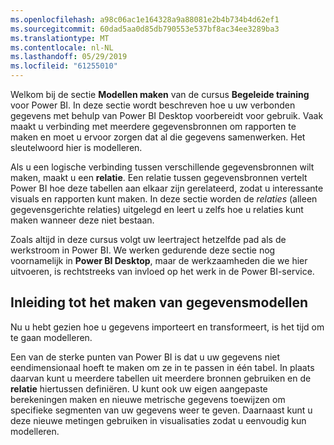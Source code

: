 ```yaml
---
ms.openlocfilehash: a98c06ac1e164328a9a88081e2b4b734b4d62ef1
ms.sourcegitcommit: 60dad5aa0d85db790553e537bf8ac34ee3289ba3
ms.translationtype: MT
ms.contentlocale: nl-NL
ms.lasthandoff: 05/29/2019
ms.locfileid: "61255010"
---
```

Welkom bij de sectie **Modellen maken** van de cursus **Begeleide training** voor Power BI. In deze sectie wordt beschreven hoe u uw verbonden gegevens met behulp van Power BI Desktop voorbereidt voor gebruik. Vaak maakt u verbinding met meerdere gegevensbronnen om rapporten te maken en moet u ervoor zorgen dat al die gegevens samenwerken. Het sleutelwoord hier is modelleren.

Als u een logische verbinding tussen verschillende gegevensbronnen wilt maken, maakt u een **relatie**. Een relatie tussen gegevensbronnen vertelt Power BI hoe deze tabellen aan elkaar zijn gerelateerd, zodat u interessante visuals en rapporten kunt maken. In deze sectie worden de *relaties* (alleen gegevensgerichte relaties) uitgelegd en leert u zelfs hoe u relaties kunt maken wanneer deze niet bestaan.

Zoals altijd in deze cursus volgt uw leertraject hetzelfde pad als de werkstroom in Power BI. We werken gedurende deze sectie nog voornamelijk in **Power BI Desktop**, maar de werkzaamheden die we hier uitvoeren, is rechtstreeks van invloed op het werk in de Power BI-service.

## <a name="introduction-to-modeling-your-data"></a>Inleiding tot het maken van gegevensmodellen
Nu u hebt gezien hoe u gegevens importeert en transformeert, is het tijd om te gaan modelleren.

Een van de sterke punten van Power BI is dat u uw gegevens niet eendimensionaal hoeft te maken om ze in te passen in één tabel. In plaats daarvan kunt u meerdere tabellen uit meerdere bronnen gebruiken en de **relatie** hiertussen definiëren. U kunt ook uw eigen aangepaste berekeningen maken en nieuwe metrische gegevens toewijzen om specifieke segmenten van uw gegevens weer te geven. Daarnaast kunt u deze nieuwe metingen gebruiken in visualisaties zodat u eenvoudig kun modelleren.

